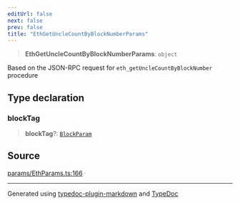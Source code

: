```yaml
---
editUrl: false
next: false
prev: false
title: "EthGetUncleCountByBlockNumberParams"
---
```


> **EthGetUncleCountByBlockNumberParams**: `object`

Based on the JSON-RPC request for `eth_getUncleCountByBlockNumber` procedure

## Type declaration

### blockTag

> **blockTag**?: [`BlockParam`](/reference/tevm/actions-types/type-aliases/blockparam/)

## Source

[params/EthParams.ts:166](https://github.com/evmts/tevm-monorepo/blob/main/packages/actions-types/src/params/EthParams.ts#L166)

***
Generated using [typedoc-plugin-markdown](https://www.npmjs.com/package/typedoc-plugin-markdown) and [TypeDoc](https://typedoc.org/)
